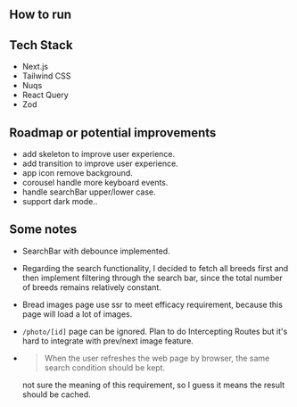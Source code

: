 ## How to run

## Tech Stack

- Next.js
- Tailwind CSS
- Nuqs
- React Query
- Zod

## Roadmap or potential improvements

- add skeleton to improve user experience.
- add transition to improve user experience.
- app icon remove background.
- corousel handle more keyboard events.
- handle searchBar upper/lower case.
- support dark mode..

## Some notes

- SearchBar with debounce implemented.

- Regarding the search functionality, I decided to fetch all breeds first and then implement filtering through the search bar, since the total number of breeds remains relatively constant.

- Bread images page use ssr to meet efficacy requirement, because this page will load a lot of images.

- `/photo/[id]` page can be ignored. Plan to do Intercepting Routes but it's hard to integrate with prev/next image feature.

- > When the user refreshes the web page by browser, the same search condition should be kept.

  not sure the meaning of this requirement, so I guess it means the result should be cached.
